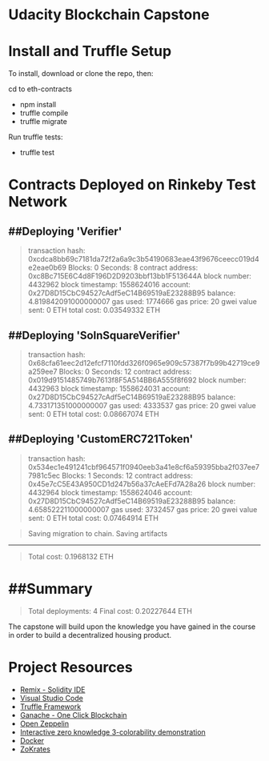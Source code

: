 # Udacity Blockchain Capstone
# Install and Truffle Setup

To install, download or clone the repo, then:

cd to eth-contracts

- npm install 
- truffle compile
- truffle migrate

Run truffle tests:

- truffle test

# Contracts Deployed on Rinkeby Test Network
  ##Deploying 'Verifier'
   --------------------
   > transaction hash:    0xcdca8bb69c7181da72f2a6a9c3b54190683eae43f9676ceecc019d4e2eae0b69
   > Blocks: 0            Seconds: 8
   > contract address:    0xc8Bc715E6C4d8F196D2D9203bbf13bb1F513644A
   > block number:        4432962
   > block timestamp:     1558624016
   > account:             0x27D8D15CbC94527cAdf5eC14B69519aE23288B95
   > balance:             4.819842091000000007
   > gas used:            1774666
   > gas price:           20 gwei
   > value sent:          0 ETH
   > total cost:          0.03549332 ETH


   ##Deploying 'SolnSquareVerifier'
   ------------------------------
   > transaction hash:    0x68cfa61eec2d12efcf7110fdd326f0965e909c57387f7b99b42719ce9a259ee7
   > Blocks: 0            Seconds: 12
   > contract address:    0x019d9151485749b7613f8F5A514BB6A555f8f692
   > block number:        4432963
   > block timestamp:     1558624031
   > account:             0x27D8D15CbC94527cAdf5eC14B69519aE23288B95
   > balance:             4.733171351000000007
   > gas used:            4333537
   > gas price:           20 gwei
   > value sent:          0 ETH
   > total cost:          0.08667074 ETH


   ##Deploying 'CustomERC721Token'
   -----------------------------
   > transaction hash:    0x534ec1e491241cbf964571f0940eeb3a41e8cf6a59395bba2f037ee77981c5ec
   > Blocks: 1            Seconds: 12
   > contract address:    0x45e7cC5E43A950CD1d247b56a37cAeEFd7A28a26
   > block number:        4432964
   > block timestamp:     1558624046
   > account:             0x27D8D15CbC94527cAdf5eC14B69519aE23288B95
   > balance:             4.658522211000000007
   > gas used:            3732457
   > gas price:           20 gwei
   > value sent:          0 ETH
   > total cost:          0.07464914 ETH


   > Saving migration to chain.
   > Saving artifacts
   -------------------------------------
   > Total cost:           0.1968132 ETH


##Summary
=======
> Total deployments:   4
> Final cost:          0.20227644 ETH

The capstone will build upon the knowledge you have gained in the course in order to build a decentralized housing product. 

# Project Resources

* [Remix - Solidity IDE](https://remix.ethereum.org/)
* [Visual Studio Code](https://code.visualstudio.com/)
* [Truffle Framework](https://truffleframework.com/)
* [Ganache - One Click Blockchain](https://truffleframework.com/ganache)
* [Open Zeppelin ](https://openzeppelin.org/)
* [Interactive zero knowledge 3-colorability demonstration](http://web.mit.edu/~ezyang/Public/graph/svg.html)
* [Docker](https://docs.docker.com/install/)
* [ZoKrates](https://github.com/Zokrates/ZoKrates)
